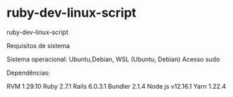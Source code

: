 # ruby-dev-linux-script
ruby-dev-linux-script

Requisitos de sistema

Sistema operacional: Ubuntu,Debian, WSL (Ubuntu, Debian)
Acesso sudo

Dependências:

RVM 1.29.10
Ruby 2.7.1
Rails 6.0.3.1
Bundler 2.1.4
Node.js v12.16.1
Yarn 1.22.4



